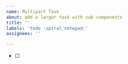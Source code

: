 ```yaml
---
name: Multipart Task
about: add a larger task with sub-components
title: ''
labels: 'todo :spiral_notepad:'
assignees: ''

---
```


- [ ]
